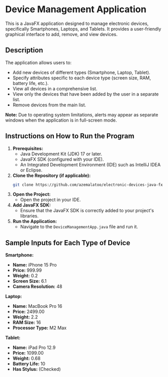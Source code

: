 # Device Management Application

This is a JavaFX application designed to manage electronic devices, specifically Smartphones, Laptops, and Tablets. It provides a user-friendly graphical interface to add, remove, and view devices.

## Description

The application allows users to:

* Add new devices of different types (Smartphone, Laptop, Tablet).
* Specify attributes specific to each device type (screen size, RAM, battery life, etc.).
* View all devices in a comprehensive list.
* View only the devices that have been added by the user in a separate list.
* Remove devices from the main list.

**Note:** Due to operating system limitations, alerts may appear as separate windows when the application is in full-screen mode.

## Instructions on How to Run the Program

1.  **Prerequisites:**
    * Java Development Kit (JDK) 17 or later.
    * JavaFX SDK (configured with your IDE).
    * An Integrated Development Environment (IDE) such as IntelliJ IDEA or Eclipse.
2.  **Clone the Repository (if applicable):**
    ```bash
    git clone https://github.com/azemalatoo/electronic-devices-java-fx
    ```
3.  **Open the Project:**
    * Open the project in your IDE.
4.  **Add JavaFX SDK:**
    * Ensure that the JavaFX SDK is correctly added to your project's libraries.
5.  **Run the Application:**
    * Navigate to the `DeviceManagementApp.java` file and run it.

## Sample Inputs for Each Type of Device

**Smartphone:**

* **Name:** iPhone 15 Pro
* **Price:** 999.99
* **Weight:** 0.2
* **Screen Size:** 6.1
* **Camera Resolution:** 48

**Laptop:**

* **Name:** MacBook Pro 16
* **Price:** 2499.00
* **Weight:** 2.2
* **RAM Size:** 16
* **Processor Type:** M2 Max

**Tablet:**

* **Name:** iPad Pro 12.9
* **Price:** 1099.00
* **Weight:** 0.68
* **Battery Life:** 10
* **Has Stylus:** (Checked)